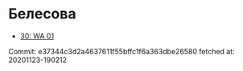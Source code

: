 # Белесова
- [30: WA 01](30.md)

Commit: e37344c3d2a4637611f55bffc1f6a363dbe26580
 fetched at: 20201123-190212
